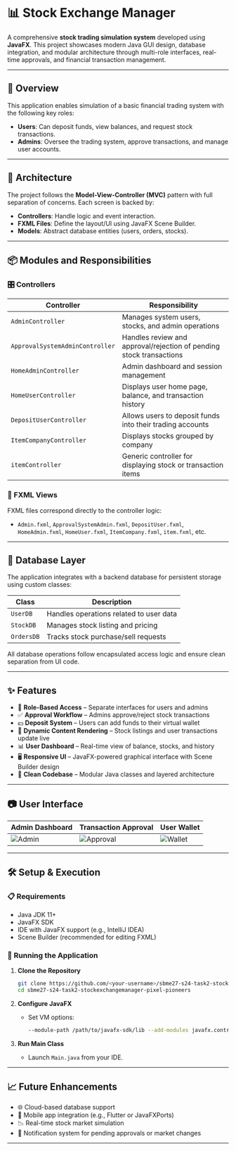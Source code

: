# 📊 Stock Exchange Manager

A comprehensive **stock trading simulation system** developed using **JavaFX**. This project showcases modern Java GUI design, database integration, and modular architecture through multi-role interfaces, real-time approvals, and financial transaction management.


---

## 🚀 Overview

This application enables simulation of a basic financial trading system with the following key roles:

* **Users**: Can deposit funds, view balances, and request stock transactions.
* **Admins**: Oversee the trading system, approve transactions, and manage user accounts.

---

## 🧱 Architecture

The project follows the **Model-View-Controller (MVC)** pattern with full separation of concerns. Each screen is backed by:

* **Controllers**: Handle logic and event interaction.
* **FXML Files**: Define the layout/UI using JavaFX Scene Builder.
* **Models**: Abstract database entities (users, orders, stocks).

---

## 📦 Modules and Responsibilities

### 🎛️ Controllers

| Controller                      | Responsibility                                                      |
| ------------------------------- | ------------------------------------------------------------------- |
| `AdminController`               | Manages system users, stocks, and admin operations                  |
| `ApprovalSystemAdminController` | Handles review and approval/rejection of pending stock transactions |
| `HomeAdminController`           | Admin dashboard and session management                              |
| `HomeUserController`            | Displays user home page, balance, and transaction history           |
| `DepositUserController`         | Allows users to deposit funds into their trading accounts           |
| `ItemCompanyController`         | Displays stocks grouped by company                                  |
| `itemController`                | Generic controller for displaying stock or transaction items        |

### 🧩 FXML Views

FXML files correspond directly to the controller logic:

* `Admin.fxml`, `ApprovalSystemAdmin.fxml`, `DepositUser.fxml`, `HomeAdmin.fxml`, `HomeUser.fxml`, `ItemCompany.fxml`, `item.fxml`, etc.

---

## 💾 Database Layer

The application integrates with a backend database for persistent storage using custom classes:

| Class      | Description                             |
| ---------- | --------------------------------------- |
| `UserDB`   | Handles operations related to user data |
| `StockDB`  | Manages stock listing and pricing       |
| `OrdersDB` | Tracks stock purchase/sell requests     |

All database operations follow encapsulated access logic and ensure clean separation from UI code.

---

## ✨ Features

* 🔐 **Role-Based Access** – Separate interfaces for users and admins
* ✅ **Approval Workflow** – Admins approve/reject stock transactions
* 💵 **Deposit System** – Users can add funds to their virtual wallet
* 🧠 **Dynamic Content Rendering** – Stock listings and user transactions update live
* 📊 **User Dashboard** – Real-time view of balance, stocks, and history
* 🖥️ **Responsive UI** – JavaFX-powered graphical interface with Scene Builder design
* 🧹 **Clean Codebase** – Modular Java classes and layered architecture

---

## 📷 User Interface

| Admin Dashboard                                                                                                                                        | Transaction Approval                                                                                                                                      | User Wallet                                                                                                                                             |
| ------------------------------------------------------------------------------------------------------------------------------------------------------ | --------------------------------------------------------------------------------------------------------------------------------------------------------- | ------------------------------------------------------------------------------------------------------------------------------------------------------- |
| ![Admin](https://github.com/sbme-tutorials/sbme27-s24-task2-stockexchangemanager-pixel-pioneers/assets/148906681/3a2ee733-dd2d-4b2c-b728-7405a33982f0) | ![Approval](https://github.com/sbme-tutorials/sbme27-s24-task2-stockexchangemanager-pixel-pioneers/assets/148906681/02e8872d-380b-4b84-8f0d-6a3cc9d1bb96) | ![Wallet](https://github.com/sbme-tutorials/sbme27-s24-task2-stockexchangemanager-pixel-pioneers/assets/148906681/ec71d9bc-57e5-483c-b1cc-93bff9bd5144) |

---

## 🛠️ Setup & Execution

### 📋 Requirements

* Java JDK 11+
* JavaFX SDK
* IDE with JavaFX support (e.g., IntelliJ IDEA)
* Scene Builder (recommended for editing FXML)

### 🔧 Running the Application

1. **Clone the Repository**

   ```bash
   git clone https://github.com/<your-username>/sbme27-s24-task2-stockexchangemanager-pixel-pioneers.git
   cd sbme27-s24-task2-stockexchangemanager-pixel-pioneers
   ```

2. **Configure JavaFX**

   * Set VM options:

     ```bash
     --module-path /path/to/javafx-sdk/lib --add-modules javafx.controls,javafx.fxml
     ```

3. **Run Main Class**

   * Launch `Main.java` from your IDE.

---

## 📈 Future Enhancements

* 🌐 Cloud-based database support
* 📱 Mobile app integration (e.g., Flutter or JavaFXPorts)
* 📉 Real-time stock market simulation
* 📢 Notification system for pending approvals or market changes

---


